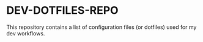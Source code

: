 # DEV-DOTFILES-REPO

This repository contains a list of configuration files (or dotfiles) used for my dev workflows.
